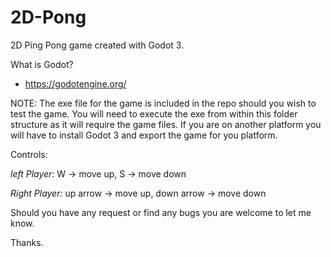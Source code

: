 # 2D-Pong
2D Ping Pong game created with Godot 3.

What is Godot?
  - https://godotengine.org/

NOTE: The exe file for the game is included in the repo should you wish to test the game. You will need to execute the exe from within this folder structure as it will require the game files. If you are on another platform you will have to install Godot 3 and export the game for you platform.

Controls:

  *left Player:*
       W -> move up,
       S -> move down
      
  *Right Player:*
       up arrow -> move up,
       down arrow -> move down
      
Should you have any request or find any bugs you are welcome to let me know.

Thanks.
